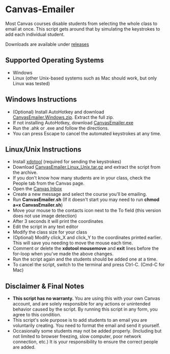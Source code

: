 # Canvas-Emailer
Most Canvas courses disable students from selecting the whole class to email at once. This script gets around that by simulating the keystrokes to add each individual student.

Downloads are available under [releases](https://github.com/krez-sch/Canvas-Emailer/releases)

## Supported Operating Systems
+ Windows
+ Linux (other Unix-based systems such as Mac should work, but only Linux was tested)

## Windows Instructions
+ (Optional) Install AutoHotkey and download [CanvasEmailer.Windows.zip](https://github.com/krez-sch/Canvas-Emailer/releases/download/release/CanvasEmailer.Windows.zip). Extract the full zip.
+ If not installing AutoHotkey, download [CanvasEmailer.exe](https://github.com/krez-sch/Canvas-Emailer/releases/download/release/CanvasEmailer.exe)
+ Run the .ahk or .exe and follow the directions.
+ You can press Escape to cancel the automated keystrokes at any time.

## Linux/Unix Instructions
+ Install [xdotool](https://github.com/jordansissel/xdotool#installation) (required for sending the keystrokes)
+ Download [CanvasEmailer.Linux_Unix.tar.gz](https://github.com/krez-sch/Canvas-Emailer/releases/download/release/CanvasEmailer.Linux_Unix.tar.gz) and extract the script from the archive.
+ If you don't know how many students are in your class, check the People tab from the Canvas page.
+ Open the [Canvas Inbox](https://csulb.instructure.com/conversations)
+ Create a new message and select the course you'll be emailing.
+ Run **CanvasEmailer.sh** (If it doesn't start you may need to run **chmod a+x CanvasEmailer.sh**)
+ Move your mouse to the contacts icon next to the To field (this version does not use image detection)
+ After 3 seconds it will print the coordinates
+ Edit the script in any text editor
+ Modify the class size for your class
+ (Optional) Modify click_X and click_Y to the coordinates printed earlier. This will save you needing to move the mouse each time.
+ Comment or delete the **xdotool mousemove** and **exit** lines before the for-loop when you've made the above changes.
+ Run the script again and the students should be added one at a time.
+ To cancel the script, switch to the terminal and press Ctrl-C. (Cmd-C for Mac)

## Disclaimer & Final Notes
+ **This script has no warranty.** You are using this with your own Canvas account, and are solely responsible for any actions or unintended behavior caused by the script. By running this script in any form, you agree to this condition.
+ This script's sole purpose is to add students to an email you are voluntarily creating. You need to format the email and send it yourself.
+ Occasionally some students may not be added properly. (Including but not limited to browser freezing, slow computer, poor network connection, etc.) It is your responsibility to ensure the correct people are added.

